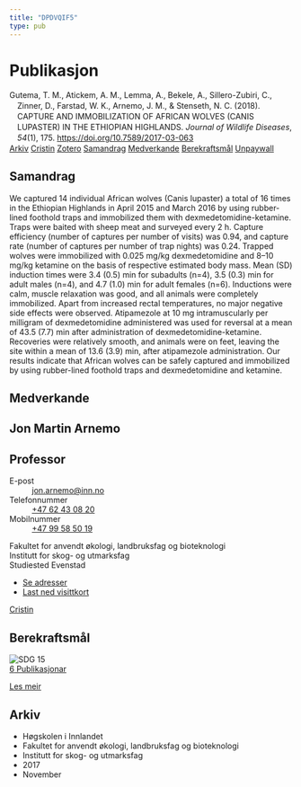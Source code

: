 ```yaml
---
title: "DPDVQIF5"
type: pub
---
```

<h1>Publikasjon</h1>
<article id="csl-bib-container-DPDVQIF5" class="csl-bib-container">
  <div class="csl-bib-body" style="line-height: 1.35; padding-left: 1em; text-indent:-1em;">
  <div class="csl-entry">Gutema, T. M., Atickem, A. M., Lemma, A., Bekele, A., Sillero-Zubiri, C., Zinner, D., Farstad, W. K., Arnemo, J. M., &amp; Stenseth, N. C. (2018). CAPTURE AND IMMOBILIZATION OF AFRICAN WOLVES (CANIS LUPASTER) IN THE ETHIOPIAN HIGHLANDS. <i>Journal of Wildlife Diseases</i>, <i>54</i>(1), 175. <a href="https://doi.org/10.7589/2017-03-063">https://doi.org/10.7589/2017-03-063</a></div>
</div>
  <div class="csl-bib-buttons">
    <a href="#taxonomy-article-DPDVQIF5" class="csl-bib-button">Arkiv</a>
    <a href="https://app.cristin.no/results/show.jsf?id=1511698" alt="Cristin URL" class="csl-bib-button">Cristin</a>
    <a href="http://zotero.org/groups/5402882/items/DPDVQIF5" alt="Zotero URL" class="csl-bib-button">Zotero</a>
    <a href="#abstract-article-DPDVQIF5" class="csl-bib-button">Samandrag</a>
    <a href="#contributors-article-DPDVQIF5" class="csl-bib-button">Medverkande</a>
    <a href="#sdg-article-DPDVQIF5" class="csl-bib-button">Berekraftsmål</a>
    <a href="https://ora.ox.ac.uk/objects/uuid:68be7476-efc3-4172-9edc-b51ed31a1e74/files/m01dfc7a2fe2d5483024e21588469db54" class="csl-bib-button">Unpaywall</a>
  </div>
  <div id="csl-bib-meta-container-DPDVQIF5"></div>
</article>
<div id="csl-bib-meta-DPDVQIF5" class="csl-bib-meta">
  <article id="abstract-article-DPDVQIF5" class="abstract-article">
    <h1>Samandrag</h1>
    We captured 14 individual African wolves (Canis lupaster) a total of 16 times in the Ethiopian Highlands in April 2015 and March 2016 by using rubber-lined foothold traps and immobilized them with dexmedetomidine-ketamine. Traps were baited with sheep meat and surveyed every 2 h. Capture efficiency (number of captures per number of visits) was 0.94, and capture rate (number of captures per number of trap nights) was 0.24. Trapped wolves were immobilized with 0.025 mg/kg dexmedetomidine and 8–10 mg/kg ketamine on the basis of respective estimated body mass. Mean (SD) induction times were 3.4 (0.5) min for subadults (n=4), 3.5 (0.3) min for adult males (n=4), and 4.7 (1.0) min for adult females (n=6). Inductions were calm, muscle relaxation was good, and all animals were completely immobilized. Apart from increased rectal temperatures, no major negative side effects were observed. Atipamezole at 10 mg intramuscularly per milligram of dexmedetomidine administered was used for reversal at a mean of 43.5 (7.7) min after administration of dexmedetomidine-ketamine. Recoveries were relatively smooth, and animals were on feet, leaving the site within a mean of 13.6 (3.9) min, after atipamezole administration. Our results indicate that African wolves can be safely captured and immobilized by using rubber-lined foothold traps and dexmedetomidine and ketamine.
  </article>
  <article id="contributors-article-DPDVQIF5" class="contributors-article">
    <h1>Medverkande</h1>
    <div class="personas"> <div class="vrtx-hinn-person-card"> <div class="photo"> <i class="lar la-user-circle missing-person"></i> </div> <div class="info"> <hgroup><h1>Jon Martin Arnemo</h1> <h2>Professor</h2> </hgroup><dl> <dt>E-post</dt> <dd> <a href="mailto:jon.arnemo@inn.no">jon.arnemo@inn.no</a> </dd> <dt>Telefonnummer</dt> <dd><a href="tel:+4762430820"> +47 62 43 08 20 </a></dd> <dt>Mobilnummer</dt> <dd><a href="tel:+4799585019"> +47 99 58 50 19 </a></dd> </dl> <p> Fakultet for anvendt økologi, landbruksfag og bioteknologi<br> Institutt for skog- og utmarksfag<br> Studiested Evenstad </p> <ul class="vrtx-hinn-links"> <li><a href="https://www.inn.no/finn-en-ansatt/jon-arnemo.html#vrtx-hinn-addresses">Se adresser</a></li> <li><a href="https://www.inn.no/finn-en-ansatt/jon-arnemo.html?vrtx=vcf">Last ned visittkort</a></li> </ul> </div> </div> <a href="https://app.cristin.no/persons/show.jsf?id=328246" alt="Cristin URL" class="personas-cristin">Cristin</a> </div>
  </article>
  <article id="sdg-article-DPDVQIF5" class="sdg-article">
    <h1>Berekraftsmål</h1>
    <div class="sdg-container"><div id="sdg15" class="sdg"> <img src="{{< params subfolder >}}images/sdg/sdg15_no.png" class="image" alt="SDG 15"> <div class="sdg-overlay"> <a href="{{< params subfolder >}}no/archive/?sdg=15#archive" class="sdg-publication-count"><span>6</span> Publikasjonar</a> <p><a href="NA" class="sdg-read-more">Les meir</a></p> </div> </div></div>
  </article>
  <article id="taxonomy-article-DPDVQIF5" class="taxonomy-article">
    <h1>Arkiv</h1>
    <ul>
      <li>Høgskolen i Innlandet</li>
      <li>Fakultet for anvendt økologi, landbruksfag og bioteknologi</li>
      <li>Institutt for skog- og utmarksfag</li>
      <li>2017</li>
      <li>November</li>
    </ul>
  </article>
</div>
